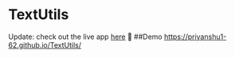 # TextUtils
Update: check out the live app [here](https://i-note-book-two.vercel.app) 🚀
##Demo https://priyanshu1-62.github.io/TextUtils/
